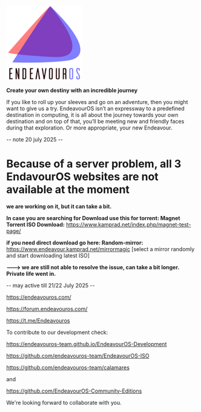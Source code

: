 <img src="https://raw.githubusercontent.com/endeavouros-team/artwork-images-logo/master/endeavouros-drop-shadow.png" alt="banner" width="200"/>

**Create your own destiny with an incredible journey**

If you like to roll up your sleeves and go on an adventure, then you might want to give us a try. EndeavourOS isn’t an expressway to a predefined destination in computing, it is all about the journey towards your own destination and on top of that, you’ll be meeting new and friendly faces during that exploration. Or more appropriate, your new Endeavour.

-- note 20 july 2025 --

# **Because of a server problem, all 3 EndavourOS websites are not available at the moment**

**we are working on it, but it can take a bit.**

**In case you are searching for Download use this for torrent: Magnet Torrent ISO Download:** https://www.kamprad.net/index.php/magnet-test-page/  

**if you need direct download go here: Random-mirror:** https://www.endeavour.kamprad.net/mirrormagic 
[select a mirror randomly and start downloading latest ISO] 

**---> we are still not able to resolve the issue, can take a bit longer. Private life went in.**

-- may active till 21/22 July 2025 --

https://endeavouros.com/

https://forum.endeavouros.com/

https://t.me/Endeavouros

To contribute to our development check:

https://endeavouros-team.github.io/EndeavourOS-Development

https://github.com/endeavouros-team/EndeavourOS-ISO

https://github.com/endeavouros-team/calamares

and

https://github.com/EndeavourOS-Community-Editions

We're looking forward to collaborate with you.
